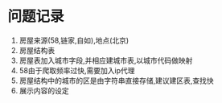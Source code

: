 # 问题记录

1. 房屋来源(58,链家,自如),地点(北京)
2. 房屋结构表
3. 房屋表加入城市字段,并相应建城市表,以城市代码做映射
4. 58由于爬取频率过快,需要加入ip代理
5. 房屋结构中的城市的区是由字符串直接存储,建议建区表,查找快
6. 展示内容的设定